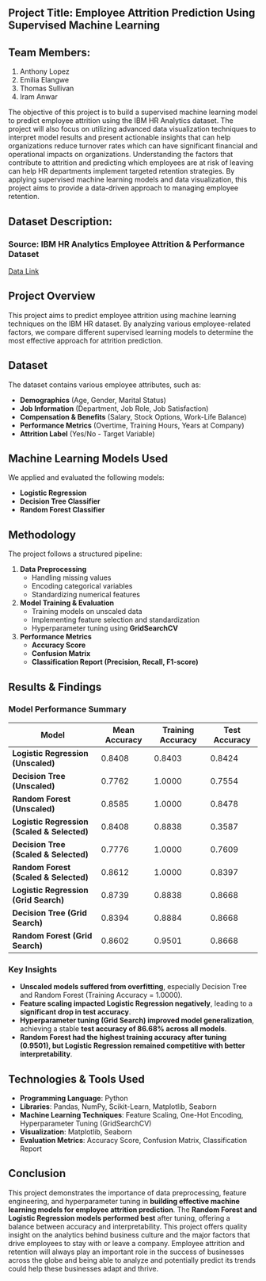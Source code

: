 ## Project Title: Employee Attrition Prediction Using Supervised Machine Learning
## Team Members:
1.	Anthony Lopez
2.	Emilia Elangwe
3.	Thomas Sullivan
4.	Iram Anwar

   
The objective of this project is to build a supervised machine learning model to predict employee attrition using the IBM HR Analytics dataset. The project will also focus on utilizing advanced data visualization techniques to interpret model results and present actionable insights that can help organizations reduce turnover rates which can have significant financial and operational impacts on organizations. Understanding the factors that contribute to attrition and predicting which employees are at risk of leaving can help HR departments implement targeted retention strategies. By applying supervised machine learning models and data visualization, this project aims to provide a data-driven approach to managing employee retention.
## Dataset Description:
### Source: IBM HR Analytics Employee Attrition & Performance Dataset
[Data Link](https://www.kaggle.com/datasets/pavansubhasht/ibm-hr-analytics-attrition-dataset)



## **Project Overview**  
This project aims to predict employee attrition using machine learning techniques on the IBM HR dataset. By analyzing various employee-related factors, we compare different supervised learning models to determine the most effective approach for attrition prediction.  

## **Dataset**  
The dataset contains various employee attributes, such as:  
- **Demographics** (Age, Gender, Marital Status)  
- **Job Information** (Department, Job Role, Job Satisfaction)  
- **Compensation & Benefits** (Salary, Stock Options, Work-Life Balance)  
- **Performance Metrics** (Overtime, Training Hours, Years at Company)  
- **Attrition Label** (Yes/No - Target Variable)  

## **Machine Learning Models Used**  
We applied and evaluated the following models:  
- **Logistic Regression**  
- **Decision Tree Classifier**  
- **Random Forest Classifier**  

## **Methodology**  
The project follows a structured pipeline:  
1. **Data Preprocessing**  
   - Handling missing values  
   - Encoding categorical variables  
   - Standardizing numerical features  
2. **Model Training & Evaluation**  
   - Training models on unscaled data  
   - Implementing feature selection and standardization  
   - Hyperparameter tuning using **GridSearchCV**  
3. **Performance Metrics**  
   - **Accuracy Score**  
   - **Confusion Matrix**  
   - **Classification Report (Precision, Recall, F1-score)**  

## **Results & Findings**  
### **Model Performance Summary**  
| Model                             | Mean Accuracy | Training Accuracy | Test Accuracy |
|-----------------------------------|---------------|-------------------|---------------|
| **Logistic Regression (Unscaled)**    | 0.8408        | 0.8403            | 0.8424        |
| **Decision Tree (Unscaled)**          | 0.7762        | 1.0000            | 0.7554        |
| **Random Forest (Unscaled)**          | 0.8585        | 1.0000            | 0.8478        |
| **Logistic Regression (Scaled & Selected)** | 0.8408        | 0.8838            | 0.3587        |
| **Decision Tree (Scaled & Selected)** | 0.7776        | 1.0000            | 0.7609        |
| **Random Forest (Scaled & Selected)** | 0.8612        | 1.0000            | 0.8397        |
| **Logistic Regression (Grid Search)** | 0.8739        | 0.8838            | 0.8668        |
| **Decision Tree (Grid Search)**       | 0.8394        | 0.8884            | 0.8668        |
| **Random Forest (Grid Search)**       | 0.8602        | 0.9501            | 0.8668        |

### **Key Insights**
- **Unscaled models suffered from overfitting**, especially Decision Tree and Random Forest (Training Accuracy = 1.0000).  
- **Feature scaling impacted Logistic Regression negatively**, leading to a **significant drop in test accuracy**.  
- **Hyperparameter tuning (Grid Search) improved model generalization**, achieving a stable **test accuracy of 86.68% across all models**.  
- **Random Forest had the highest training accuracy after tuning (0.9501), but Logistic Regression remained competitive with better interpretability**.  

## **Technologies & Tools Used**
- **Programming Language**: Python  
- **Libraries**: Pandas, NumPy, Scikit-Learn, Matplotlib, Seaborn  
- **Machine Learning Techniques**: Feature Scaling, One-Hot Encoding, Hyperparameter Tuning (GridSearchCV)  
- **Visualization**: Matplotlib, Seaborn  
- **Evaluation Metrics**: Accuracy Score, Confusion Matrix, Classification Report  

## **Conclusion**  
This project demonstrates the importance of data preprocessing, feature engineering, and hyperparameter tuning in **building effective machine learning models for employee attrition prediction**. The **Random Forest and Logistic Regression models performed best** after tuning, offering a balance between accuracy and interpretability.  This project offers quality insight on the analytics behind business culture and the major factors that drive employees to stay with or leave a company.  Employee attrition and retention will always play an important role in the success of businesses across the globe and being able to analyze and potentially predict its trends could help these businesses adapt and thrive.





